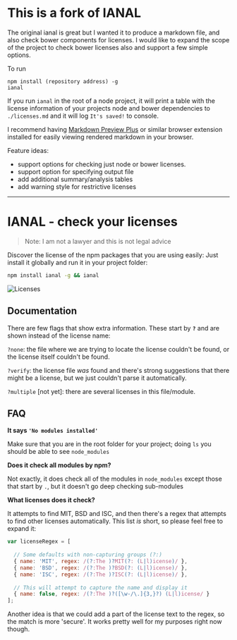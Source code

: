 # This is a fork of IANAL

The original ianal is great but I wanted it to produce a markdown file, and also check bower components for licenses.  I would like to expand the scope of the project to check bower licenses also and support a few simple options.

To run
```shell 
npm install (repository address) -g
ianal
```

If you run `ianal` in the root of a node project, it will print a table with the license information of your projects node and bower dependencies to `./licenses.md` and it will log `It's saved!` to console.

I recommend having [Markdown Preview Plus](https://chrome.google.com/webstore/detail/markdown-preview-plus/febilkbfcbhebfnokafefeacimjdckgl) or similar browser extension installed for easily viewing rendered markdown in your browser.

Feature ideas:

- support options for checking just node or bower licenses.
- support option for specifying output file
- add additional summary/analysis tables
- add warning style for restrictive licenses


____


# IANAL - check your licenses

> Note: I am not a lawyer and this is not legal advice

Discover the license of the npm packages that you are using easily: Just install it globally and run it in your project folder:

```bash
npm install ianal -g && ianal
```

![Licenses](licenses.png)


## Documentation

There are few flags that show extra information. These start by **`?`** and are shown instead of the license name:

`?none`: the file where we are trying to locate the license couldn't be found, or the license itself couldn't be found.

`?verify`: the license file *was* found and there's strong suggestions that there might be a license, but we just couldn't parse it automatically.

`?multiple` [not yet]: there are several licenses in this file/module.




## FAQ

**It says `'No modules installed'`**

Make sure that you are in the root folder for your project; doing `ls` you should be able to see `node_modules`



**Does it check all modules by npm?**

Not exactly, it does check all of the modules in `node_modules` except those that start by `.`, but it doesn't go deep checking sub-modules


**What licenses does it check?**

It attempts to find MIT, BSD and ISC, and then there's a regex that attempts to find other licenses automatically. This list *is* short, so please feel free to expand it:

```js
var licenseRegex = [
  
  // Some defaults with non-capturing groups (?:)
  { name: 'MIT', regex: /(?:The )?MIT(?: (L|l)icense)/ },
  { name: 'BSD', regex: /(?:The )?BSD(?: (L|l)icense)/ },
  { name: 'ISC', regex: /(?:The )?ISC(?: (L|l)icense)/ },
  
  // This will attempt to capture the name and display it
  { name: false, regex: /(?:The )?([\w-/\.]{3,}?) (L|l)icense/ }
];
```

Another idea is that we could add a part of the license text to the regex, so the match is more 'secure'. It works pretty well for my purposes right now though.